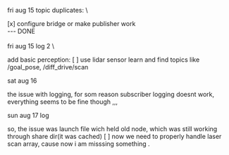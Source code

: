 fri aug 15
topic duplicates: \

[x] configure bridge or make publisher work \
--- DONE \
\
fri aug 15 log 2 \

add basic perception: [ ] use lidar sensor
    learn and find topics like /goal_pose, /diff_drive/scan

sat aug 16

the issue with logging, for som reason subscriber logging doesnt work, everything seems to be fine though ,,,

sun aug 17 log 

so, the issue was launch file wich held old node, which was still working through share dir(it was cached)
[ ] now we need to properly handle laser scan array, cause now i am misssing something .

